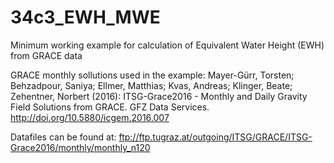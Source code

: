 # 34c3_EWH_MWE
Minimum working example for calculation of Equivalent Water Height (EWH) from GRACE data

GRACE monthly sollutions used in the example:
Mayer-Gürr, Torsten; Behzadpour, Saniya; Ellmer, Matthias; Kvas, Andreas; Klinger, Beate; Zehentner, Norbert (2016): ITSG-Grace2016 - Monthly and Daily Gravity Field Solutions from GRACE. GFZ Data Services. http://doi.org/10.5880/icgem.2016.007

Datafiles can be found at: 
ftp://ftp.tugraz.at/outgoing/ITSG/GRACE/ITSG-Grace2016/monthly/monthly_n120
